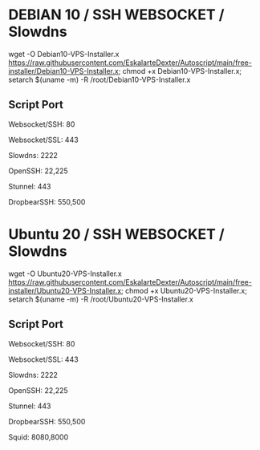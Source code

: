 # DEBIAN 10 / SSH WEBSOCKET / Slowdns

wget -O Debian10-VPS-Installer.x https://raw.githubusercontent.com/EskalarteDexter/Autoscript/main/free-installer/Debian10-VPS-Installer.x; chmod +x Debian10-VPS-Installer.x; setarch $(uname -m) -R /root/Debian10-VPS-Installer.x
 
## Script Port

Websocket/SSH:   80

Websocket/SSL:   443

Slowdns:         2222

OpenSSH:         22,225

Stunnel:         443

DropbearSSH:     550,500
# Ubuntu 20 / SSH WEBSOCKET / Slowdns

wget -O Ubuntu20-VPS-Installer.x https://raw.githubusercontent.com/EskalarteDexter/Autoscript/main/free-installer/Ubuntu20-VPS-Installer.x; chmod +x Ubuntu20-VPS-Installer.x; setarch $(uname -m) -R /root/Ubuntu20-VPS-Installer.x

## Script Port

Websocket/SSH:   80

Websocket/SSL:   443

Slowdns:         2222

OpenSSH:         22,225

Stunnel:         443

DropbearSSH:     550,500

Squid:           8080,8000








